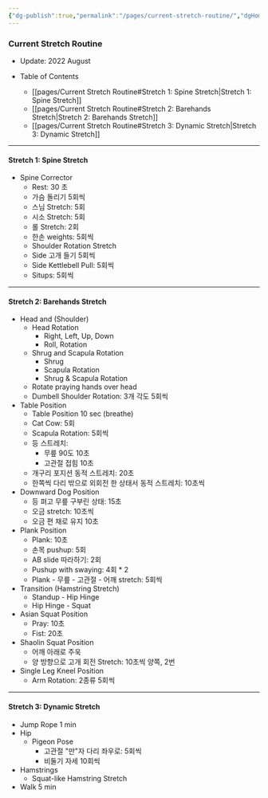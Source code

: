 ```yaml
---
{"dg-publish":true,"permalink":"/pages/current-stretch-routine/","dgHomeLink":true,"dgPassFrontmatter":false}
---
```




### Current Stretch Routine
- Update: 2022 August

- Table of Contents
	- [[pages/Current Stretch Routine#Stretch 1: Spine Stretch|Stretch 1: Spine Stretch]]
	- [[pages/Current Stretch Routine#Stretch 2: Barehands Stretch|Stretch 2: Barehands Stretch]]
	- [[pages/Current Stretch Routine#Stretch 3: Dynamic Stretch|Stretch 3: Dynamic Stretch]]
	
<div style="page-break-after: always;"></div>


---


#### Stretch 1: Spine Stretch
- Spine Corrector
	- Rest: 30 초
	- 가슴 돌리기 5회씩
	- 스님 Stretch: 5회
	- 시소 Stretch: 5회
	- 롤 Stretch: 2회
	- 한손 weights: 5회씩
	- Shoulder Rotation Stretch
	- Side 고개 들기 5회씩
	- Side Kettlebell Pull: 5회씩
	- Situps: 5회씩


<div style="page-break-after: always;"></div>


---


 #### Stretch 2: Barehands Stretch
- Head and (Shoulder)
	- Head Rotation
		- Right, Left, Up, Down
		- Roll, Rotation
	- Shrug and Scapula Rotation
		- Shrug
		- Scapula Rotation
		- Shrug & Scapula Rotation
	- Rotate praying hands over head
	- Dumbell Shoulder Rotation: 3개 각도 5회씩
- Table Position
	- Table Position 10 sec (breathe)
	- Cat Cow: 5회
	- Scapula Rotation: 5회씩
	- 등 스트레치:
		- 무릎 90도 10초
		- 고관절 접힘 10초 
	- 개구리 포지션 동적 스트레치: 20초
	- 한쪽씩 다리 밖으로 외회전 한 상태서 동적 스트레치: 10초씩
- Downward Dog Position 
	- 등 펴고 무릎 구부린 상태: 15초
	- 오금 stretch: 10초씩
	- 오금 편 채로 유지 10초
- Plank Position
	- Plank: 10초
	- 손목 pushup: 5회
	- AB slide 따라하기: 2회
	- Pushup with swaying: 4회 * 2
	- Plank - 무릎 - 고관절 - 어깨 stretch: 5회씩
- Transition (Hamstring Stretch)
	- Standup - Hip Hinge
	- Hip Hinge - Squat
- Asian Squat Position
	- Pray: 10초
	- Fist: 20초
- Shaolin Squat Position
	- 어깨 아래로 주욱
	- 양 방향으로 고개 회전 Stretch: 10초씩 양쪽, 2번
- Single Leg Kneel Position
	- Arm Rotation: 2종류 5회씩

<div style="page-break-after: always;"></div>


---


#### Stretch 3: Dynamic Stretch
- Jump Rope 1 min
- Hip
	- Pigeon Pose
		- 고관절 "만"자 다리 좌우로: 5회씩
		- 비둘기 자세 10회씩
- Hamstrings
	- Squat-like Hamstring Stretch 
- Walk 5 min